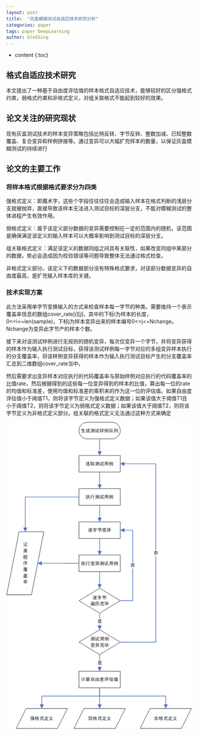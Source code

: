 ```yaml
---
layout: post
title:  "灰盒模糊测试自适应技术研究分析"
categories: paper
tags: paper DeepLearning
author: ble55ing
---
```


* content
{:toc}
## 格式自适应技术研究

本文提出了一种基于自由度评估值的样本格式自适应技术，能够较好的区分强格式约束，弱格式约束和非格式定义，对组关联格式不能起到较好的效果。

## 论文关注的研究现状

现有灰盒测试技术的样本变异策略包括比特反转、字节反转、整数加减、已知整数覆盖、复合变异和样例拼接等。通过变异可以大幅扩充样本的数量，以保证灰盒模糊测试的持续进行 

## 论文的主要工作

### 将样本格式根据格式要求分为四类

强格式定义：即魔术字，这些个字段往往往往会造成输入样本在格式判断的浅层分支就被抛弃，直接导致该样本无法进入测试目标的深层分支，不能对模糊测试的整体进程产生有效作用。

弱格式定义：属于该定义部分数据的变异需要控制在一定的范围内的随机，该范围是确保满足该定义的输入样本可以大概率影响到测试目标的深层分支。

组关联格式定义：满足该定义的数据同组之间具有关联性，如果改变同组中某部分的数据，势必会造成因为校验错误等问题导致整体无法通过格式检查。

非格式定义部分。该定义下的数据部分没有特殊格式要求，对该部分数据变异的自由度最高，是扩充输入样本库的关键。

### 技术实现方案

此方法采用单字节变换输入的方式来检查样本每一字节的种类。需要维持一个表示覆盖率信息的数组cover_rate[i][j]，其中的下标i为样本的长度，0<=i<=len(sample)，下标j为样本变异出来的样本编号0<=j<=Nchange。Nchange为变异此字节产的样本个数。

接下来对该测试样例进行无规则的随机变异，每次仅变异一个字节，并将变异获得的样本作为输入执行测试目标，获得该测试样例每一字节对应的多组变异样本执行的分支覆盖率，将该样例变异获得的样本作为输入执行测试目标产生的分支覆盖率汇总到二维数组cover_rate当中。

然后需要求出变异样本对应执行的代码覆盖率与原始样例对应执行的代码覆盖率的比值rate，然后根据得到的这些每一位变异得到的样本的比值，算出每一位的rate的均值和标准差，使用均值和标准差的乘积来的作为这一位的评估值。如果自由度评估值小于阈值T1，则将该字节定义为强格式定义数据；如果该值大于阈值T1且小于阈值T2，则将该字节定义为弱格式定义数据；如果该值大于阈值T2，则将该字节定义为非格式定义部分。组关联的格式定义无法通过这种方式来确定

![](https://raw.githubusercontent.com/ble55ing/PicGo/master/%E7%BB%98%E5%9B%BE1.png)